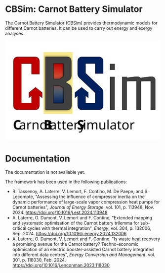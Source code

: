 # CBSim: Carnot Battery Simulator

The Carnot Battery Simulator (CBSim) provides thermodynamic models for different Carnot batteries. It can be used to carry out energy and exergy analyses.

<p align="center">
  <img src="CBSim_logo.svg" width="600">
</p>

Documentation
=============

The documentation is not available yet.

The framework has been used in the following publications:
* R. Tassenoy, A. Laterre, V. Lemort, F. Contino, M. De Paepe, and S. Lecompte, "Assessing the influence of compressor inertia on the dynamic performance of large-scale vapor compression heat pumps for Carnot batteries", *Journal of Energy Storage*, vol. 101, p. 113948, Nov. 2024.
  https://doi.org/10.1016/j.est.2024.113948
* A. Laterre, O. Dumont, V. Lemort and F. Contino, "Extended mapping and systematic optimisation of the Carnot battery trilemma for sub-critical cycles with thermal integration", *Energy*, vol. 304, p. 132006, Sep. 2024.
  https://doi.org/10.1016/j.energy.2024.132006
* A. Laterre, O. Dumont, V. Lemort and F. Contino, "Is waste heat recovery a promising avenue for the Carnot battery? Techno-economic optimisation of an electric booster-assisted Carnot battery integrated into different data centres", *Energy Conversion and Management*, vol. 301, p. 118030, Feb. 2024.
  https://doi.org/10.1016/j.enconman.2023.118030
